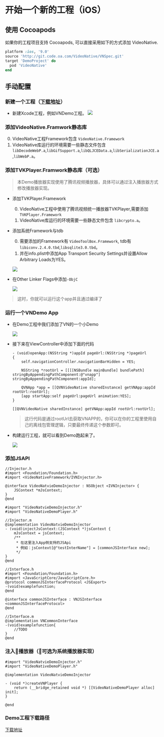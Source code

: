 # 开始一个新的工程（iOS）

## 使用 Cocoapods

如果你的工程项目支持 Cocoapods, 可以直接采用如下的方式添加 VideoNative.

```Ruby
platform :ios, '9.0'
source 'http://git.code.oa.com/VideoNative/VNSpec.git'
target 'DemoProject' do
  pod 'VideoNative'
end
```

## 手动配置
### 新建一个工程（[下载地址](https://share.weiyun.com/5z5MUnc)）

* 新建Xcode工程，例如VNDemo工程。
![](https://puui.qpic.cn/vupload/0/20180920_1537454612925_lbyprdz27fr.png/0)


### 添加VideoNative.Framwork静态库

0. VideoNative工程Framework包含 `VideoNative.Framework`
0. VideoNative库运行的环境需要一些静态文件包含 `libDecodeWebP.a`,`libGifSupport.a`,`libQLJCEData.a`,`libSerializationJCE.a`,`libWebP.a`。

### 添加TVKPlayer.Framwork静态库（可选）
>本Demo播放器实现使用了腾讯视频播放器，具体可以通过注入播放器方式修改播放器实现。
    
   - 添加TVKPlayer.Framework

        0. VideoNative工程中使用了腾讯视频统一播放器TVKPlayer,需要添加 `TVKPlayer.Framework`
        0. VideoNative库运行的环境需要一些静态文件包含 `libcrypto.a`。

   - 添加系统Framework与tdb

        0. 需要添加的Framework有 `VideoToolBox.Framework`, tdb有`libiconv.2.4.0.tbd`,`libsqlite3.0.tbd`。
        0. 并在info.plist中添加App Transport Security Settings并设置Allow Arbitrary Loads为YES。

        ![](https://puui.qpic.cn/vupload/0/20180920_1537455031397_cpf99chs69.png/0)


   - 在Other Linker Flags中添加`-ObjC`

        ![](https://puui.qpic.cn/vupload/0/20180920_1537455111827_mxn4ci95e4.png/0)

>这时，你就可以运行这个app并且通过编译了

### 运行一个VNDemo App

- 在Demo工程中我们添加了VN的一个小Demo

    ![](https://puui.qpic.cn/vupload/0/20180920_1537455240447_6prz932nv1.png/0)

- 接下来在ViewController中添加下面的代码


    ```ObjC
    - (void)openApp:(NSString *)appId pageUrl:(NSString *)pageUrl
    {
        self.navigationController.navigationBarHidden = YES;
        
        NSString *rootUrl = [[[[NSBundle mainBundle] bundlePath] stringByAppendingPathComponent:@"vnapp"] stringByAppendingPathComponent:appId];
        
        QVNApp *app = [[QVNVideoNative sharedInstance] getVNApp:appId rootUrl:rootUrl];
        [app startApp:self pageUrl:pageUrl animation:YES];
    }

    ```
    
    ```ObjC
    [[QVNVideoNative sharedInstance] getVNApp:appId rootUrl:rootUrl];
    ```
    
    >这行代码是通过rootUrl去获取VNAPP的，你可以在你的工程里使用自己的离线包管理逻辑，只要最终传递这个参数即可。


- 构建运行工程，就可以看到Demo跑起来了。

    ![](https://puui.qpic.cn/vupload/0/20180920_1537454564898_hvtnisfjn8k.jpeg/0)

### 添加JSAPI

```ObjC
//Injector.h
#import <Foundation/Foundation.h>
#import <VideoNativeFramework/IVNInjector.h>

@interface VideoNatvieDemoInjector : NSObject <IVNInjector> {
    JSContext *mJsContext;
}
@end

#import "VideoNatvieDemoInjector.h"
#import "VideoNativeDemoPlayer.h"

//Injector.m
@implementation VideoNatvieDemoInjector
- (void)injectJsContext:(JSContext *)jsContext {
    mJsContext = jsContext;
    /**
     * 在这里注入App侧支持的JSApi
     * 例如：jsContext[@"testInterName"] = [commonJSInterface new];
     */
}
@end

//Interface.h
#import <Foundation/Foundation.h>
#import <JavaScriptCore/JavaScriptCore.h>
@protocol commonJSInterfaceProtocol <JSExport>
-(void)examplefunction;
@end

@interface commonJSInterface : VNJSInterface <commonJSInterfaceProtocol>
@end

//Interface.m
@implementation VNCommonInterface
-(void)examplefunction{
    //TODO
}
@end

```

### 注入播放器（可选为系统播放器实现）

```ObjC
#import "VideoNatvieDemoInjector.h"
#import "VideoNativeDemoPlayer.h"

@implementation VideoNatvieDemoInjector

- (void *)createVNPlayer {
    return (__bridge_retained void *) [[VideoNativeDemoPlayer alloc] init];
}

@end
```

### Demo工程下载路径

[下载地址](https://share.weiyun.com/5z5MUnc)

